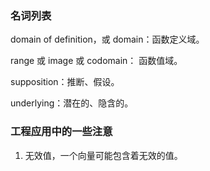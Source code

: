 ### 名词列表

domain of definition，或 domain：函数定义域。

range 或 image 或 codomain： 函数值域。

supposition：推断、假设。

underlying：潜在的、隐含的。

### 工程应用中的一些注意

1. 无效值，一个向量可能包含着无效的值。
